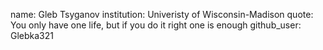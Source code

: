 name: Gleb Tsyganov
institution: Univeristy of Wisconsin-Madison
quote: You only have one life, but if you do it right one is enough
github_user: Glebka321
